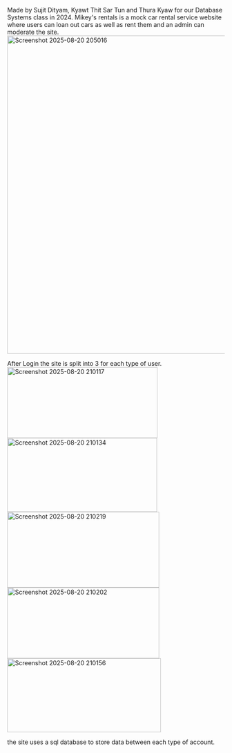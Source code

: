 Made by Sujit Dityam, Kyawt Thit Sar Tun and Thura Kyaw for our Database Systems class in 2024.
Mikey's rentals is a mock car rental service website where users can loan out cars as well as rent them and an admin can moderate the site.
<img width="1916" height="736" alt="Screenshot 2025-08-20 205016" src="https://github.com/user-attachments/assets/1dd2ca37-21a1-47df-b1a0-b7659a766a44" />

After Login the site is split into 3 for each type of user.
<img width="348" height="164" alt="Screenshot 2025-08-20 210117" src="https://github.com/user-attachments/assets/059e4bf7-9c4f-4a0e-b56a-787b4e2b5c38" />
<img width="347" height="171" alt="Screenshot 2025-08-20 210134" src="https://github.com/user-attachments/assets/cec7e43e-65e1-4887-9770-9159d45cc40e" />
<img width="352" height="175" alt="Screenshot 2025-08-20 210219" src="https://github.com/user-attachments/assets/34519615-619d-449f-8fa6-9c20bdd683ea" />
<img width="352" height="164" alt="Screenshot 2025-08-20 210202" src="https://github.com/user-attachments/assets/826f1bdd-0854-45c4-a5ed-a5bc2a2092a9" />
<img width="356" height="171" alt="Screenshot 2025-08-20 210156" src="https://github.com/user-attachments/assets/49b6f604-78a5-481e-8720-ec08bbe144f1" />

the site uses a sql database to store data between each type of account.
